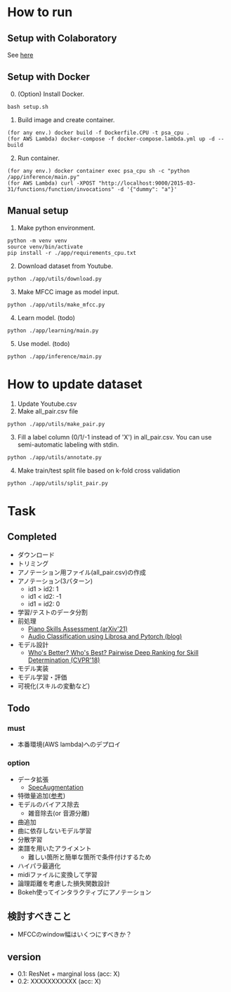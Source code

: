 # How to run
## Setup with Colaboratory
See [here](https://colab.research.google.com/drive/1CDboBGtF6i3MOdFJEbY6IBdowrJfEsj_?usp=sharing)

## Setup with Docker
0. (Option) Install Docker.
```
bash setup.sh
```
1. Build image and create container.
```
(for any env.) docker build -f Dockerfile.CPU -t psa_cpu .
(for AWS Lambda) docker-compose -f docker-compose.lambda.yml up -d --build
```
2. Run container.
```
(for any env.) docker container exec psa_cpu sh -c "python /app/inference/main.py"
(for AWS Lambda) curl -XPOST "http://localhost:9000/2015-03-31/functions/function/invocations" -d '{"dummy": "a"}'
```

## Manual setup
1. Make python environment.
```
python -m venv venv
source venv/bin/activate
pip install -r ./app/requirements_cpu.txt
```
2. Download dataset from Youtube.
```
python ./app/utils/download.py
```
3. Make MFCC image as model input.
```
python ./app/utils/make_mfcc.py
```
4. Learn model. (todo)
```
python ./app/learning/main.py
```
5. Use model. (todo)
```
python ./app/inference/main.py
```
# How to update dataset
1. Update Youtube.csv
2. Make all_pair.csv file
```
python ./app/utils/make_pair.py
```
3. Fill a label column (0/1/-1 instead of 'X') in all_pair.csv. You can use semi-automatic labeling with stdin.
```
python ./app/utils/annotate.py
```
4. Make train/test split file based on k-fold cross validation
```
python ./app/utils/split_pair.py
```

# Task
## Completed
- ダウンロード
- トリミング
- アノテーション用ファイル(all_pair.csv)の作成
- アノテーション(3パターン)
    - id1 > id2: 1
    - id1 < id2: -1
    - id1 = id2: 0
- 学習/テストのデータ分割
- 前処理
    - [Piano Skills Assessment (arXiv'21)](https://arxiv.org/abs/2101.04884)
    - [Audio Classification using Librosa and Pytorch (blog)](https://medium.com/@hasithsura/audio-classification-d37a82d6715)
- モデル設計
    - [Who's Better? Who's Best? Pairwise Deep Ranking for Skill Determination (CVPR'18)](https://arxiv.org/abs/1703.09913)
- モデル実装
- モデル学習・評価
- 可視化(スキルの変動など)

## Todo
### must
- 本番環境(AWS lambda)へのデプロイ
### option
- データ拡張
    - [SpecAugmentation](https://arxiv.org/pdf/1904.08779.pdf)
- 特徴量追加([参考](https://qiita.com/__Attsun__/items/e033d689c336315435b3))
- モデルのバイアス除去
    - 雑音除去(or 音源分離)
- 曲追加
- 曲に依存しないモデル学習
- 分散学習
- 楽譜を用いたアライメント
    - 難しい箇所と簡単な箇所で条件付けするため
- ハイパラ最適化
- midiファイルに変換して学習
- 論理距離を考慮した損失関数設計
- Bokeh使ってインタラクティブにアノテーション

## 検討すべきこと
- MFCCのwindow幅はいくつにすべきか？

## version
- 0.1: ResNet + marginal loss (acc: X)
- 0.2: XXXXXXXXXXX (acc: X)